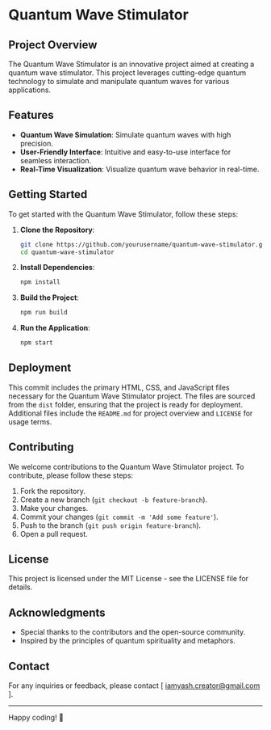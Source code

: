 # Quantum Wave Stimulator

## Project Overview
The Quantum Wave Stimulator is an innovative project aimed at creating a quantum wave stimulator. This project leverages cutting-edge quantum technology to simulate and manipulate quantum waves for various applications.

## Features
- **Quantum Wave Simulation**: Simulate quantum waves with high precision.
- **User-Friendly Interface**: Intuitive and easy-to-use interface for seamless interaction.
- **Real-Time Visualization**: Visualize quantum wave behavior in real-time.

## Getting Started
To get started with the Quantum Wave Stimulator, follow these steps:

1. **Clone the Repository**:
    ```bash
    git clone https://github.com/yourusername/quantum-wave-stimulator.git
    cd quantum-wave-stimulator
    ```

2. **Install Dependencies**:
    ```bash
    npm install
    ```

3. **Build the Project**:
    ```bash
    npm run build
    ```

4. **Run the Application**:
    ```bash
    npm start
    ```

## Deployment
This commit includes the primary HTML, CSS, and JavaScript files necessary for the Quantum Wave Stimulator project. The files are sourced from the `dist` folder, ensuring that the project is ready for deployment. Additional files include the `README.md` for project overview and `LICENSE` for usage terms.

## Contributing
We welcome contributions to the Quantum Wave Stimulator project. To contribute, please follow these steps:

1. Fork the repository.
2. Create a new branch (`git checkout -b feature-branch`).
3. Make your changes.
4. Commit your changes (`git commit -m 'Add some feature'`).
5. Push to the branch (`git push origin feature-branch`).
6. Open a pull request.

## License
This project is licensed under the MIT License - see the LICENSE file for details.

## Acknowledgments
- Special thanks to the contributors and the open-source community.
- Inspired by the principles of quantum spirituality and metaphors.

## Contact
For any inquiries or feedback, please contact [ iamyash.creator@gmail.com ].

---

Happy coding! 🚀
